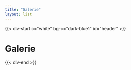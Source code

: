 ```yaml
---
title: "Galerie"
layout: list
---
```


{{< div-start c="white" bg-c="dark-blue1" id="header" >}}

# Galerie

{{< div-end >}}